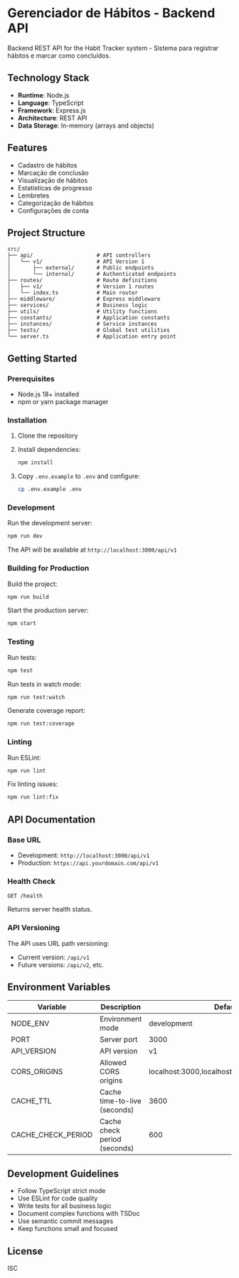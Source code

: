 # Gerenciador de Hábitos - Backend API

Backend REST API for the Habit Tracker system - Sistema para registrar hábitos e marcar como concluídos.

## Technology Stack

- **Runtime**: Node.js
- **Language**: TypeScript
- **Framework**: Express.js
- **Architecture**: REST API
- **Data Storage**: In-memory (arrays and objects)

## Features

- Cadastro de hábitos
- Marcação de conclusão
- Visualização de hábitos
- Estatísticas de progresso
- Lembretes
- Categorização de hábitos
- Configurações de conta

## Project Structure

```
src/
├── api/                    # API controllers
│   └── v1/                 # API Version 1
│       ├── external/       # Public endpoints
│       └── internal/       # Authenticated endpoints
├── routes/                 # Route definitions
│   ├── v1/                 # Version 1 routes
│   └── index.ts            # Main router
├── middleware/             # Express middleware
├── services/               # Business logic
├── utils/                  # Utility functions
├── constants/              # Application constants
├── instances/              # Service instances
├── tests/                  # Global test utilities
└── server.ts               # Application entry point
```

## Getting Started

### Prerequisites

- Node.js 18+ installed
- npm or yarn package manager

### Installation

1. Clone the repository
2. Install dependencies:
   ```bash
   npm install
   ```

3. Copy `.env.example` to `.env` and configure:
   ```bash
   cp .env.example .env
   ```

### Development

Run the development server:
```bash
npm run dev
```

The API will be available at `http://localhost:3000/api/v1`

### Building for Production

Build the project:
```bash
npm run build
```

Start the production server:
```bash
npm start
```

### Testing

Run tests:
```bash
npm test
```

Run tests in watch mode:
```bash
npm run test:watch
```

Generate coverage report:
```bash
npm run test:coverage
```

### Linting

Run ESLint:
```bash
npm run lint
```

Fix linting issues:
```bash
npm run lint:fix
```

## API Documentation

### Base URL

- Development: `http://localhost:3000/api/v1`
- Production: `https://api.yourdomain.com/api/v1`

### Health Check

```
GET /health
```

Returns server health status.

### API Versioning

The API uses URL path versioning:
- Current version: `/api/v1`
- Future versions: `/api/v2`, etc.

## Environment Variables

| Variable | Description | Default |
|----------|-------------|----------|
| NODE_ENV | Environment mode | development |
| PORT | Server port | 3000 |
| API_VERSION | API version | v1 |
| CORS_ORIGINS | Allowed CORS origins | localhost:3000,localhost:3001,localhost:5173 |
| CACHE_TTL | Cache time-to-live (seconds) | 3600 |
| CACHE_CHECK_PERIOD | Cache check period (seconds) | 600 |

## Development Guidelines

- Follow TypeScript strict mode
- Use ESLint for code quality
- Write tests for all business logic
- Document complex functions with TSDoc
- Use semantic commit messages
- Keep functions small and focused

## License

ISC